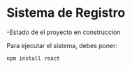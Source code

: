 <h1>Sistema de Registro</h1>

-Estado de el proyecto en construccion

Para ejecutar el sistema, debes poner: 

````npm install react````
